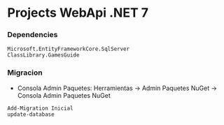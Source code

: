 ﻿# Projects WebApi .NET 7

### Dependencies
```
Microsoft.EntityFrameworkCore.SqlServer
ClassLibrary.GamesGuide
```

### Migracion
* Consola Admin Paquetes: Herramientas -> Admin Paquetes NuGet -> Consola Admin Paquetes NuGet
```
Add-Migration Inicial
update-database
```